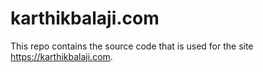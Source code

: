# karthikbalaji.com

This repo contains the source code that is used for the site https://karthikbalaji.com.
